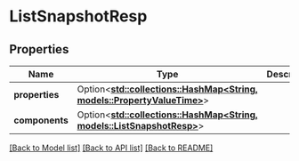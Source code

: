 # ListSnapshotResp

## Properties

Name | Type | Description | Notes
------------ | ------------- | ------------- | -------------
**properties** | Option<[**std::collections::HashMap<String, models::PropertyValueTime>**](PropertyValueTime.md)> |  | [optional]
**components** | Option<[**std::collections::HashMap<String, models::ListSnapshotResp>**](ListSnapshotResp.md)> |  | [optional]

[[Back to Model list]](../README.md#documentation-for-models) [[Back to API list]](../README.md#documentation-for-api-endpoints) [[Back to README]](../README.md)


